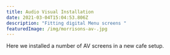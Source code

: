 ```yaml
---
title: Audio Visual Installation
date: 2021-03-04T15:04:53.806Z
description: "Fitting digital Menu screens "
featuredImage: /img/morrisons-av-.jpg
---
```

Here we installed a number of AV screens in a new cafe setup.